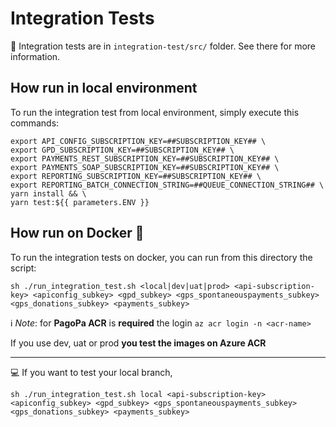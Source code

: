 # Integration Tests
👀 Integration tests are in `integration-test/src/` folder. See there for more information. 

## How run in local environment

To run the integration test from local environment, simply execute this commands:
```
export API_CONFIG_SUBSCRIPTION_KEY=##SUBSCRIPTION_KEY## \
export GPD_SUBSCRIPTION_KEY=##SUBSCRIPTION_KEY## \
export PAYMENTS_REST_SUBSCRIPTION_KEY=##SUBSCRIPTION_KEY## \
export PAYMENTS_SOAP_SUBSCRIPTION_KEY=##SUBSCRIPTION_KEY## \
export REPORTING_SUBSCRIPTION_KEY=##SUBSCRIPTION_KEY## \
export REPORTING_BATCH_CONNECTION_STRING=##QUEUE_CONNECTION_STRING## \    
yarn install && \
yarn test:${{ parameters.ENV }}
```

## How run on Docker 🐳

To run the integration tests on docker, you can run from this directory the script:


``` shell
sh ./run_integration_test.sh <local|dev|uat|prod> <api-subscription-key> <apiconfig_subkey> <gpd_subkey> <gps_spontaneouspayments_subkey> <gps_donations_subkey> <payments_subkey>
```


ℹ️ _Note_: for **PagoPa ACR** is **required** the login `az acr login -n <acr-name>`

If you use dev, uat or prod **you test the images on Azure ACR**

---
💻 If you want to test your local branch,
``` shell
sh ./run_integration_test.sh local <api-subscription-key> <apiconfig_subkey> <gpd_subkey> <gps_spontaneouspayments_subkey> <gps_donations_subkey> <payments_subkey>
```

